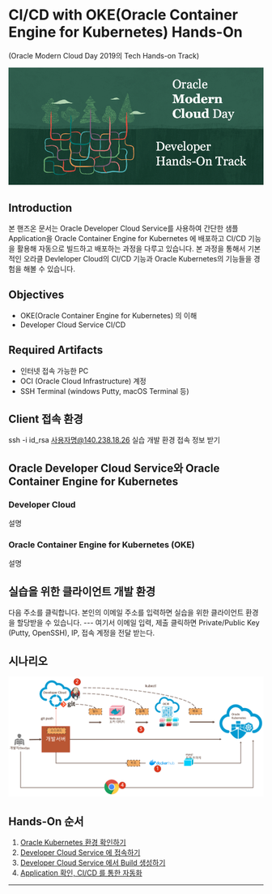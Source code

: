 # CI/CD with OKE(Oracle Container Engine for Kubernetes) Hands-On
 (Oracle Modern Cloud Day 2019의 Tech Hands-on Track)

![](images/header_redwood_3.png)
 
## Introduction
본 핸즈온 문서는 Oracle Developer Cloud Service를 사용하여 간단한 샘플 Application을 Oracle Container Engine for Kubernetes 에 배포하고 CI/CD 기능을 활용해 자동으로 빌드하고 배포하는 과정을 다루고 있습니다. 본 과정을 통해서 기본적인 오라클 Devleloper Cloud의 CI/CD 기능과 Oracle Kubernetes의 기능들을 경험을 해볼 수 있습니다.

## Objectives
* OKE(Oracle Container Engine for Kubernetes) 의 이해
* Developer Cloud Service CI/CD

## Required Artifacts
* 인터넷 접속 가능한 PC
* OCI (Oracle Cloud Infrastructure) 계정
* SSH Terminal (windows Putty, macOS Terminal 등)

## Client 접속 환경
ssh -i id_rsa 사용자명@140.238.18.26
실습 개발 환경 접속 정보 받기

## Oracle Developer Cloud Service와 Oracle Container Engine for Kubernetes 
### Developer Cloud
설명
### Oracle Container Engine for Kubernetes (OKE)
설명 

## 실습을 위한 클라이언트 개발 환경
다음 주소를 클릭합니다. 본인의 이메일 주소를 입력하면 실습을 위한 클라이언트 환경을 할당받을 수 있습니다.
--- 여기서 이메일 입력, 제출 클릭하면 Private/Public Key (Putty, OpenSSH), IP, 접속 계정을 전달 받는다.

## 시나리오
![](images/sceneall.png)


## Hands-On 순서

1. [Oracle Kubernetes 환경 확인하기](./oke.md)
1. [Developer Cloud Service 에 접속하기](./devcs.md)
1. [Developer Cloud Service 에서 Build 생성하기](./cicd.md)
1. [Application 확인, CI/CD 를 통한 자동화](./app.md)
***
